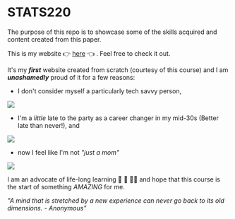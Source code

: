 # STATS220

The purpose of this repo is to showcase some of the skills acquired and content created from this paper.

This is my website 👉 [here](https://audreywinsy.github.io/stats220/) 👈 . Feel free to check it out.

It's my ***first*** website created from scratch (courtesy of this course) and I am ***unashamedly*** proud of it for a few reasons:
- I don't consider myself a particularly tech savvy person,

![](https://c.tenor.com/ftwl9XdoLTEAAAAM/hello-old-people.gif)

- I'm a *little* late to the party as a career changer in my mid-30s (Better late than never!), and

![](https://c.tenor.com/bMUpd_gRqzEAAAAM/salem-the-cat-black-cat.gif)

- now I feel like I'm not *"just a mom"*

![](https://c.tenor.com/bXS4ah2zLB4AAAAM/just-because-im-a-mom-doesnt-mean-im-dead.gif)

I am an advocate of life-long learning 🍎 📝 🧑‍🏫 and hope that this course is the start of something *AMAZING* for me.

*"A mind that is stretched by a new experience can never go back to its old dimensions. - Anonymous"*
